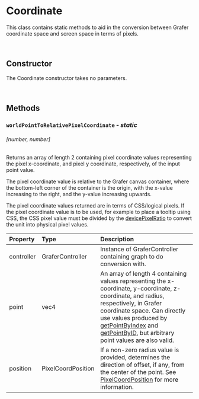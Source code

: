 # Coordinate

This class contains static methods to aid in the conversion between Grafer coordinate space and screen space in terms of pixels.

<br>

## Constructor

The Coordinate constructor takes no parameters.

<br>

## Methods

### `worldPointToRelativePixelCoordinate` - *static*
###### [number, number]

Returns an array of length 2 containing pixel coordinate values representing the pixel x-coordinate, and pixel y coordinate, respectively, of the input point value.

The pixel coordinate value is relative to the Grafer canvas container, where the bottom-left corner of the container is the origin, with the x-value increasing to the right, and the y-value increasing upwards.

The pixel coordinate values returned are in terms of CSS/logical pixels. If the pixel coordinate value is to be used, for example to place a tooltip using CSS, the CSS pixel value must be divided by the [devicePixelRatio](https://developer.mozilla.org/en-US/docs/Web/API/Window/devicePixelRatio) to convert the unit into physical pixel values.

| Property  | Type | Description |
| :--- | :--- | :--- |
| controller | GraferController | Instance of GraferController containing graph to do conversion with. |
| point | vec4 | An array of length 4 containing values representing the x-coordinate, y-coordinate, z-coordinate, and radius, respectively, in Grafer coordinate space. Can directly use values produced by [getPointByIndex](./ggraph.md#getpointbyindex) and [getPointByID](./ggraph.md#getpointbyid), but arbitrary point values are also valid. |
| position | PixelCoordPosition | If a non-zero radius value is provided, determines the direction of offset, if any, from the center of the point. See [PixelCoordPosition](./pixel-coord-position.md) for more information. |
